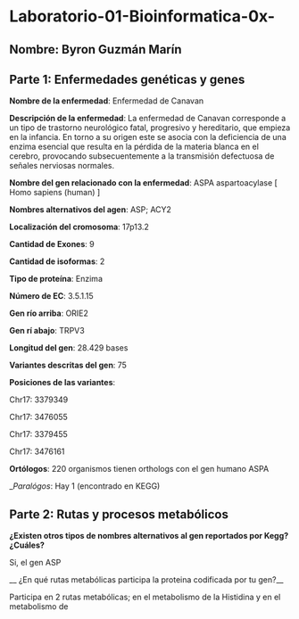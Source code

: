 # Laboratorio-01-Bioinformatica-0x-

## Nombre: Byron Guzmán Marín


## Parte 1: Enfermedades genéticas y genes

__Nombre de la enfermedad__: Enfermedad de Canavan

__Descripción de la enfermedad__: La enfermedad de Canavan corresponde a un tipo de trastorno neurológico fatal, progresivo y hereditario, que empieza en la infancia. En torno a su origen este se asocia con la deficiencia de una enzima esencial que resulta en la pérdida de la materia blanca en el cerebro, provocando subsecuentemente a la transmisión defectuosa de señales nerviosas normales.

__Nombre del gen relacionado con la enfermedad__: ASPA aspartoacylase [ Homo sapiens (human) ]

__Nombres alternativos del agen__: ASP; ACY2

__Localización del cromosoma__: 17p13.2

__Cantidad de Exones__: 9

__Cantidad de isoformas__: 2

__Tipo de proteína__: Enzima

__Número de EC__:  3.5.1.15

__Gen río arriba__: ORIE2

__Gen rí abajo__: TRPV3 


__Longitud del gen__: 28.429 bases

__Variantes descritas del gen__: 75

__Posiciones de las variantes__: 

Chr17: 3379349

Chr17: 3476055

Chr17: 3379455

Chr17: 3476161

__Ortólogos__: 220 organismos tienen orthologs con el gen humano ASPA

__Paralógos_: Hay 1 (encontrado en KEGG)

## Parte 2: Rutas y procesos metabólicos

__¿Existen otros tipos de nombres alternativos al gen reportados por Kegg? ¿Cuáles?__

Si, el gen ASP

__	¿En qué rutas metabólicas participa la proteina codificada por tu gen?__

Participa en 2 rutas metabólicas; en el metabolismo de la Histidina y en el metabolismo de



